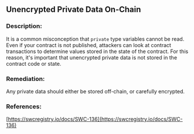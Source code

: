 ## Unencrypted Private Data On-Chain

### Description:
It is a common misconception that `private` type variables cannot be read. Even if your contract is not published, attackers can look at contract transactions to determine values stored in the state of the contract. For this reason, it's important that unencrypted private data is not stored in the contract code or state.

### Remediation:
Any private data should either be stored off-chain, or carefully encrypted.

### References:
[https://swcregistry.io/docs/SWC-136](https://swcregistry.io/docs/SWC-136)